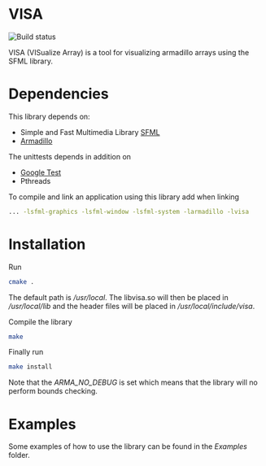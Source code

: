 # VISA
![Build status](https://travis-ci.org/davidkleiven/VISA.svg?branch=master)

VISA (VISualize Array) is a tool for visualizing armadillo arrays using the
SFML library.

# Dependencies
This library depends on:
  * Simple and Fast Multimedia Library [SFML](http://www.sfml-dev.org/)
  * [Armadillo](http://arma.sourceforge.net/)

The unittests depends in addition on
  * [Google Test](https://github.com/google/googletest)
  * Pthreads

To compile and link an application using this library add when linking
```bash
... -lsfml-graphics -lsfml-window -lsfml-system -larmadillo -lvisa
```

# Installation
Run
```bash
cmake .
```
The default path is */usr/local*.
The libvisa.so will then be placed in */usr/local/lib* and
the header files will be placed in */usr/local/include/visa*.

Compile the library
```bash
make
```

Finally run
```bash
make install
```

Note that the *ARMA_NO_DEBUG* is set which means that the library will no perform bounds checking.

# Examples
Some examples of how to use the library can be found in the *Examples* folder.
